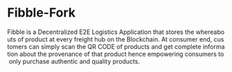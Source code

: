 # Fibble-Fork

Fibble is a Decentralized E2E Logistics Application that stores the whereabouts of product at every freight hub on the Blockchain. At consumer end, customers can simply scan the QR CODE of products and get complete information about the provenance of that product hence empowering consumers to only purchase authentic and quality products. 
